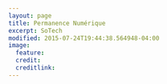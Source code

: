 ```yaml
---
layout: page
title: Permanence Numérique
excerpt: SoTech
modified: 2015-07-24T19:44:38.564948-04:00
image:
  feature:
  credit:
  creditlink:
---
```


<div class="typeform-widget" data-url="https://xalava.typeform.com/to/hLeUZu" data-text="La permanence numérique" style="width:100%;height:600px;"></div>
<script>(function(){var qs,js,q,s,d=document,gi=d.getElementById,ce=d.createElement,gt=d.getElementsByTagName,id='typef_orm',b='https://s3-eu-west-1.amazonaws.com/share.typeform.com/';if(!gi.call(d,id)){js=ce.call(d,'script');js.id=id;js.src=b+'widget.js';q=gt.call(d,'script')[0];q.parentNode.insertBefore(js,q)}})()</script>